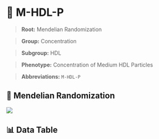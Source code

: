 # 🧪 M-HDL-P

> **Root:** Mendelian Randomization

> **Group:** Concentration  

> **Subgroup:** HDL

> **Phenotype:** Concentration of Medium HDL Particles  

> **Abbreviations:** `M-HDL-P`

## 🧬 Mendelian Randomization  

<img src="/MR/Figures/Inverse/MhengxianHDLhengxianP.png"/>


## 📊 Data Table


<CsvTableMRI src="/MR_Data/Inverse/MhengxianHDLhengxianP.csv"/>
